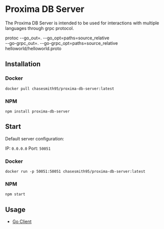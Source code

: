 # Proxima DB Server

The Proxima DB Server is intended to be used for interactions with multiple languages through grpc protocol.


protoc --go_out=. --go_opt=paths=source_relative \
    --go-grpc_out=. --go-grpc_opt=paths=source_relative \
    helloworld/helloworld.proto


    



## Installation

### Docker

```
docker pull chasesmith95/proxima-db-server:latest
```

### NPM

```
npm install proxima-db-server
```

## Start

Default server configuration:

IP: `0.0.0.0`
Port: `50051`

### Docker
```
docker run -p 50051:50051 chasesmith95/proxima-db-server:latest
```

### NPM

```
npm start
```

## Usage

- [Go Client]()
